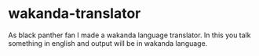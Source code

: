 # wakanda-translator
 As black panther fan I made a wakanda language translator. In this you talk something in english and output will be in wakanda language.
